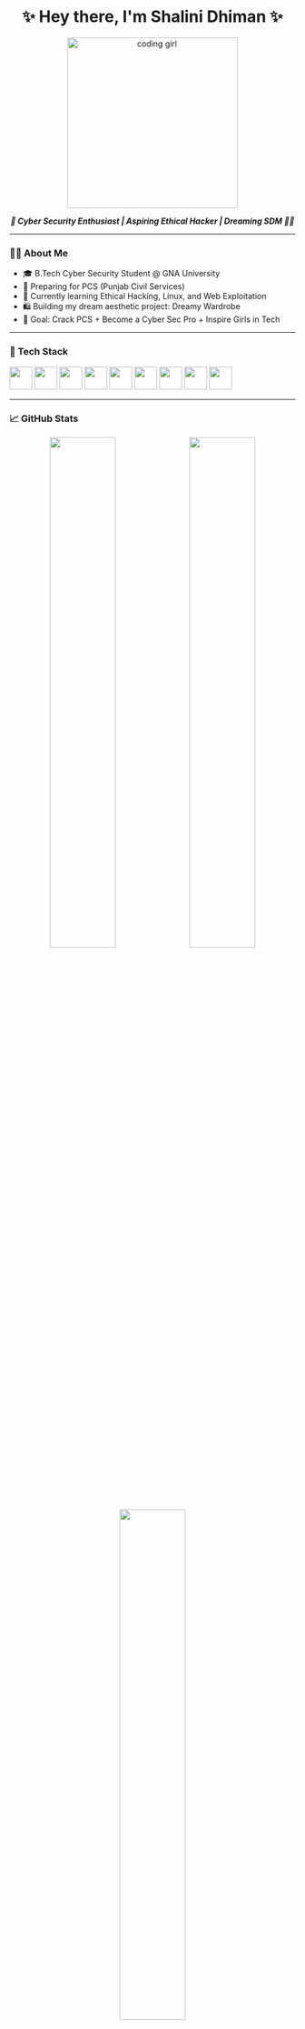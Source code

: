 <h1 align="center">✨ Hey there, I'm Shalini Dhiman ✨</h1>

<p align="center">
  <img src="https://media.giphy.com/media/QssGEmpkyEOhBCb7e1/giphy.gif" width="300px" alt="coding girl" />
</p>

<p align="center">
  <b><i>🚀 Cyber Security Enthusiast | Aspiring Ethical Hacker | Dreaming SDM 🧠✨</i></b>
</p>

---

### 👩‍💻 About Me
- 🎓 B.Tech Cyber Security Student @ GNA University  
- 🎯 Preparing for PCS (Punjab Civil Services)  
- 🌱 Currently learning Ethical Hacking, Linux, and Web Exploitation  
- 🛍️ Building my dream aesthetic project: Dreamy Wardrobe  
- 🎯 Goal: Crack PCS + Become a Cyber Sec Pro + Inspire Girls in Tech  

---

### 🧰 Tech Stack
<p align="left">
  <img src="https://cdn.jsdelivr.net/gh/devicons/devicon/icons/html5/html5-original.svg" width="40" />
  <img src="https://cdn.jsdelivr.net/gh/devicons/devicon/icons/css3/css3-original.svg" width="40" />
  <img src="https://cdn.jsdelivr.net/gh/devicons/devicon/icons/javascript/javascript-original.svg" width="40" />
  <img src="https://cdn.jsdelivr.net/gh/devicons/devicon/icons/php/php-original.svg" width="40" />
  <img src="https://cdn.jsdelivr.net/gh/devicons/devicon/icons/mysql/mysql-original.svg" width="40" />
  <img src="https://www.vectorlogo.zone/logos/kali_org/kali_org-icon.svg" width="40" />
  <img src="https://upload.wikimedia.org/wikipedia/commons/3/35/Tux.svg" width="40" />
  <img src="https://cdn.jsdelivr.net/gh/devicons/devicon/icons/linux/linux-original.svg" width="40" />
  <img src="https://upload.wikimedia.org/wikipedia/commons/e/e0/Wireshark_icon.svg" width="40" />
</p>

---

### 📈 GitHub Stats

<p align="center">
  <img src="https://github-readme-stats.vercel.app/api?username=shahi0121&show_icons=true&theme=radical" width="48%" />
  <img src="https://github-readme-streak-stats.herokuapp.com/?user=shahi0121&theme=radical" width="48%" />
</p>

<p align="center">
  <img src="https://github-readme-stats.vercel.app/api/top-langs/?username=shahi0121&layout=compact&theme=radical" width="48%" />
</p>

---

### 🎮 Game Zone (Stress Buster 👇)

<p align="center">
  <a href="https://mariohtml5.com/" target="_blank">
    <img src="https://img.shields.io/badge/Play%20Mario🎮-Click%20Here-red?style=for-the-badge&logo=supermario" />
  </a>
</p>

---

### 🔗 Connect With Me
<p>
  <a href="https://www.linkedin.com/in/shalini-dhiman-5b9529282/" target="_blank">
    <img src="https://img.shields.io/badge/-LinkedIn-blue?style=for-the-badge&logo=linkedin" />
  </a>
  <a href="https://github.com/shahi0121" target="_blank">
    <img src="https://img.shields.io/badge/-GitHub-181717?style=for-the-badge&logo=github&logoColor=white" />
  </a>
</p>

---

<p align="center">
  <img src="https://media.giphy.com/media/2IudUHdI075HL02Pkk/giphy.gif" width="300px" alt="cute gif" />
</p>

<p align="center"><i>"Stay Dreamy, Stay Cyber!" 💜</i></p>
